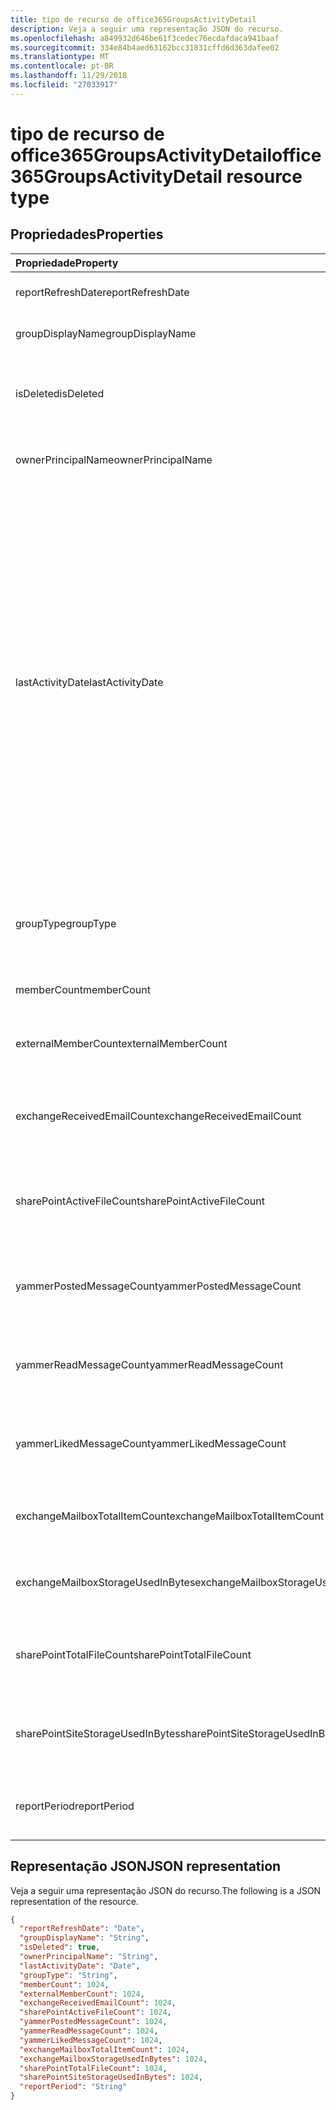 ```yaml
---
title: tipo de recurso de office365GroupsActivityDetail
description: Veja a seguir uma representação JSON do recurso.
ms.openlocfilehash: a849932d646be61f3cedec76ecdafdaca941baaf
ms.sourcegitcommit: 334e84b4aed63162bcc31831cffd6d363dafee02
ms.translationtype: MT
ms.contentlocale: pt-BR
ms.lasthandoff: 11/29/2018
ms.locfileid: "27033917"
---
```

# <a name="office365groupsactivitydetail-resource-type"></a><span data-ttu-id="17fe1-103">tipo de recurso de office365GroupsActivityDetail</span><span class="sxs-lookup"><span data-stu-id="17fe1-103">office365GroupsActivityDetail resource type</span></span>

## <a name="properties"></a><span data-ttu-id="17fe1-104">Propriedades</span><span class="sxs-lookup"><span data-stu-id="17fe1-104">Properties</span></span>

| <span data-ttu-id="17fe1-105">Propriedade</span><span class="sxs-lookup"><span data-stu-id="17fe1-105">Property</span></span>                          | <span data-ttu-id="17fe1-106">Tipo</span><span class="sxs-lookup"><span data-stu-id="17fe1-106">Type</span></span>    | <span data-ttu-id="17fe1-107">Descrição</span><span class="sxs-lookup"><span data-stu-id="17fe1-107">Description</span></span>                              |
| :-------------------------------- | :------ | ---------------------------------------- |
| <span data-ttu-id="17fe1-108">reportRefreshDate</span><span class="sxs-lookup"><span data-stu-id="17fe1-108">reportRefreshDate</span></span>                 | <span data-ttu-id="17fe1-109">Data</span><span class="sxs-lookup"><span data-stu-id="17fe1-109">Date</span></span>    | <span data-ttu-id="17fe1-110">A última data do conteúdo.</span><span class="sxs-lookup"><span data-stu-id="17fe1-110">The latest date of the content.</span></span>          |
| <span data-ttu-id="17fe1-111">groupDisplayName</span><span class="sxs-lookup"><span data-stu-id="17fe1-111">groupDisplayName</span></span>                  | <span data-ttu-id="17fe1-112">String</span><span class="sxs-lookup"><span data-stu-id="17fe1-112">String</span></span>  | <span data-ttu-id="17fe1-113">O nome de exibição do grupo.</span><span class="sxs-lookup"><span data-stu-id="17fe1-113">The display name of the group.</span></span>           |
| <span data-ttu-id="17fe1-114">isDeleted</span><span class="sxs-lookup"><span data-stu-id="17fe1-114">isDeleted</span></span>                         | <span data-ttu-id="17fe1-115">Booliano</span><span class="sxs-lookup"><span data-stu-id="17fe1-115">Boolean</span></span> | <span data-ttu-id="17fe1-116">Se esse usuário tiver sido excluído ou suave excluído.</span><span class="sxs-lookup"><span data-stu-id="17fe1-116">Whether this user has been deleted or soft deleted.</span></span> |
| <span data-ttu-id="17fe1-117">ownerPrincipalName</span><span class="sxs-lookup"><span data-stu-id="17fe1-117">ownerPrincipalName</span></span>                | <span data-ttu-id="17fe1-118">String</span><span class="sxs-lookup"><span data-stu-id="17fe1-118">String</span></span>  | <span data-ttu-id="17fe1-119">O nome de entidade do proprietário do grupo.</span><span class="sxs-lookup"><span data-stu-id="17fe1-119">The group owner principal name.</span></span>          |
| <span data-ttu-id="17fe1-120">lastActivityDate</span><span class="sxs-lookup"><span data-stu-id="17fe1-120">lastActivityDate</span></span>                  | <span data-ttu-id="17fe1-121">Data</span><span class="sxs-lookup"><span data-stu-id="17fe1-121">Date</span></span>    | <span data-ttu-id="17fe1-122">A data da última atividade para os seguintes cenários: email da caixa de correio recebida; de grupo usuário exibido, editado, compartilhados ou sincronizados arquivos na biblioteca de documentos do SharePoint; usuário exibir páginas do SharePoint; usuário postados, ler ou curtidas mensagens no Yammer grupos.</span><span class="sxs-lookup"><span data-stu-id="17fe1-122">The last activity date for the following scenarios:  group mailbox received email; user viewed, edited, shared, or synced files in SharePoint document library; user viewed SharePoint pages; user posted, read, or liked messages in Yammer groups.</span></span> |
| <span data-ttu-id="17fe1-123">groupType</span><span class="sxs-lookup"><span data-stu-id="17fe1-123">groupType</span></span>                         | <span data-ttu-id="17fe1-124">String</span><span class="sxs-lookup"><span data-stu-id="17fe1-124">String</span></span>  | <span data-ttu-id="17fe1-125">O tipo de grupo.</span><span class="sxs-lookup"><span data-stu-id="17fe1-125">The group type.</span></span> <span data-ttu-id="17fe1-126">Os valores possíveis são: **pública** ou **privada**.</span><span class="sxs-lookup"><span data-stu-id="17fe1-126">Possible values are: **Public** or **Private**.</span></span> |
| <span data-ttu-id="17fe1-127">memberCount</span><span class="sxs-lookup"><span data-stu-id="17fe1-127">memberCount</span></span>                       | <span data-ttu-id="17fe1-128">Int64</span><span class="sxs-lookup"><span data-stu-id="17fe1-128">Int64</span></span>   | <span data-ttu-id="17fe1-129">A contagem de membro do grupo.</span><span class="sxs-lookup"><span data-stu-id="17fe1-129">The group member count.</span></span>                  |
| <span data-ttu-id="17fe1-130">externalMemberCount</span><span class="sxs-lookup"><span data-stu-id="17fe1-130">externalMemberCount</span></span>               | <span data-ttu-id="17fe1-131">Int64</span><span class="sxs-lookup"><span data-stu-id="17fe1-131">Int64</span></span>   | <span data-ttu-id="17fe1-132">A contagem de externo membro do grupo.</span><span class="sxs-lookup"><span data-stu-id="17fe1-132">The group external member count.</span></span>         |
| <span data-ttu-id="17fe1-133">exchangeReceivedEmailCount</span><span class="sxs-lookup"><span data-stu-id="17fe1-133">exchangeReceivedEmailCount</span></span>        | <span data-ttu-id="17fe1-134">Int64</span><span class="sxs-lookup"><span data-stu-id="17fe1-134">Int64</span></span>   | <span data-ttu-id="17fe1-135">O número de email que recebeu a caixa de correio de grupo.</span><span class="sxs-lookup"><span data-stu-id="17fe1-135">The number of email that the group mailbox received.</span></span> |
| <span data-ttu-id="17fe1-136">sharePointActiveFileCount</span><span class="sxs-lookup"><span data-stu-id="17fe1-136">sharePointActiveFileCount</span></span>         | <span data-ttu-id="17fe1-137">Int64</span><span class="sxs-lookup"><span data-stu-id="17fe1-137">Int64</span></span>   | <span data-ttu-id="17fe1-138">O número de arquivos ativos no site de grupo do SharePoint.</span><span class="sxs-lookup"><span data-stu-id="17fe1-138">The number of active files in SharePoint Group site.</span></span> |
| <span data-ttu-id="17fe1-139">yammerPostedMessageCount</span><span class="sxs-lookup"><span data-stu-id="17fe1-139">yammerPostedMessageCount</span></span>          | <span data-ttu-id="17fe1-140">Int64</span><span class="sxs-lookup"><span data-stu-id="17fe1-140">Int64</span></span>   | <span data-ttu-id="17fe1-141">O número de mensagens postadas em grupos de Yammer.</span><span class="sxs-lookup"><span data-stu-id="17fe1-141">The number of messages posted to Yammer groups.</span></span> |
| <span data-ttu-id="17fe1-142">yammerReadMessageCount</span><span class="sxs-lookup"><span data-stu-id="17fe1-142">yammerReadMessageCount</span></span>            | <span data-ttu-id="17fe1-143">Int64</span><span class="sxs-lookup"><span data-stu-id="17fe1-143">Int64</span></span>   | <span data-ttu-id="17fe1-144">O número de mensagens lidas em grupos do Yammer.</span><span class="sxs-lookup"><span data-stu-id="17fe1-144">The number of messages read in Yammer groups.</span></span> |
| <span data-ttu-id="17fe1-145">yammerLikedMessageCount</span><span class="sxs-lookup"><span data-stu-id="17fe1-145">yammerLikedMessageCount</span></span>           | <span data-ttu-id="17fe1-146">Int64</span><span class="sxs-lookup"><span data-stu-id="17fe1-146">Int64</span></span>   | <span data-ttu-id="17fe1-147">O número de mensagens curtidas em grupos do Yammer.</span><span class="sxs-lookup"><span data-stu-id="17fe1-147">The number of messages liked in Yammer groups.</span></span> |
| <span data-ttu-id="17fe1-148">exchangeMailboxTotalItemCount</span><span class="sxs-lookup"><span data-stu-id="17fe1-148">exchangeMailboxTotalItemCount</span></span>     | <span data-ttu-id="17fe1-149">Int64</span><span class="sxs-lookup"><span data-stu-id="17fe1-149">Int64</span></span>   | <span data-ttu-id="17fe1-150">O número de itens na caixa de correio de grupo.</span><span class="sxs-lookup"><span data-stu-id="17fe1-150">The number of items in the group mailbox.</span></span> |
| <span data-ttu-id="17fe1-151">exchangeMailboxStorageUsedInBytes</span><span class="sxs-lookup"><span data-stu-id="17fe1-151">exchangeMailboxStorageUsedInBytes</span></span> | <span data-ttu-id="17fe1-152">Int64</span><span class="sxs-lookup"><span data-stu-id="17fe1-152">Int64</span></span>   | <span data-ttu-id="17fe1-153">O armazenamento utilizado da caixa de correio de grupo.</span><span class="sxs-lookup"><span data-stu-id="17fe1-153">The storage used of the group mailbox.</span></span>   |
| <span data-ttu-id="17fe1-154">sharePointTotalFileCount</span><span class="sxs-lookup"><span data-stu-id="17fe1-154">sharePointTotalFileCount</span></span>          | <span data-ttu-id="17fe1-155">Int64</span><span class="sxs-lookup"><span data-stu-id="17fe1-155">Int64</span></span>   | <span data-ttu-id="17fe1-156">O número total de arquivos no site de grupo do SharePoint.</span><span class="sxs-lookup"><span data-stu-id="17fe1-156">The total number of files in SharePoint Group site.</span></span> |
| <span data-ttu-id="17fe1-157">sharePointSiteStorageUsedInBytes</span><span class="sxs-lookup"><span data-stu-id="17fe1-157">sharePointSiteStorageUsedInBytes</span></span>  | <span data-ttu-id="17fe1-158">Int64</span><span class="sxs-lookup"><span data-stu-id="17fe1-158">Int64</span></span>   | <span data-ttu-id="17fe1-159">O armazenamento usado pelo site do grupo do SharePoint.</span><span class="sxs-lookup"><span data-stu-id="17fe1-159">The storage used by SharePoint Group site.</span></span> |
| <span data-ttu-id="17fe1-160">reportPeriod</span><span class="sxs-lookup"><span data-stu-id="17fe1-160">reportPeriod</span></span>                      | <span data-ttu-id="17fe1-161">String</span><span class="sxs-lookup"><span data-stu-id="17fe1-161">String</span></span>  | <span data-ttu-id="17fe1-162">O número de dias que abrange o relatório.</span><span class="sxs-lookup"><span data-stu-id="17fe1-162">The number of days the report covers.</span></span>    |

## <a name="json-representation"></a><span data-ttu-id="17fe1-163">Representação JSON</span><span class="sxs-lookup"><span data-stu-id="17fe1-163">JSON representation</span></span>

<span data-ttu-id="17fe1-164">Veja a seguir uma representação JSON do recurso.</span><span class="sxs-lookup"><span data-stu-id="17fe1-164">The following is a JSON representation of the resource.</span></span>

<!-- {
  "blockType": "resource",
  "@odata.type": "microsoft.graph.office365GroupsActivityDetail"
} -->

```json
{
  "reportRefreshDate": "Date", 
  "groupDisplayName": "String", 
  "isDeleted": true, 
  "ownerPrincipalName": "String", 
  "lastActivityDate": "Date", 
  "groupType": "String", 
  "memberCount": 1024, 
  "externalMemberCount": 1024, 
  "exchangeReceivedEmailCount": 1024, 
  "sharePointActiveFileCount": 1024, 
  "yammerPostedMessageCount": 1024, 
  "yammerReadMessageCount": 1024, 
  "yammerLikedMessageCount": 1024, 
  "exchangeMailboxTotalItemCount": 1024, 
  "exchangeMailboxStorageUsedInBytes": 1024, 
  "sharePointTotalFileCount": 1024, 
  "sharePointSiteStorageUsedInBytes": 1024, 
  "reportPeriod": "String"
}
```
